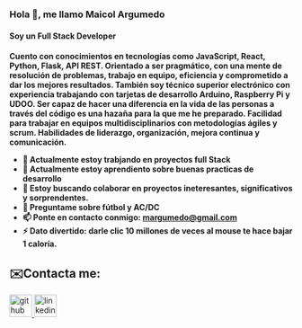 ### Hola 👋, me llamo Maicol Argumedo

<h4>Soy un Full Stack Developer<h4/>

Cuento con conocimientos en tecnologías como JavaScript, React, Python, Flask, API REST. Orientado a ser pragmático, con una mente de resolución de problemas, trabajo en equipo, eficiencia y comprometido a dar los mejores resultados. También soy técnico superior electrónico con experiencia trabajando con tarjetas de desarrollo Arduino, Raspberry Pi y UDOO. Ser capaz de hacer una diferencia en la vida de las personas a través del código es una hazaña para la que me he preparado. Facilidad para trabajar en equipos multidisciplinarios con metodologías ágiles y scrum. Habilidades de liderazgo, organización, mejora continua y comunicación.
  
- 🔭 Actualmente estoy trabjando en proyectos full Stack
- 🌱 Actualmente estoy aprendiento sobre buenas practicas de desarrollo
- 👯 Estoy buscando colaborar en proyectos ineteresantes, significativos y sorprendentes. 
- 💬 Preguntame sobre fútbol y AC/DC
- 📫 Ponte en contacto conmigo: margumedo@gmail.com
- ⚡ Dato divertido: darle clic 10 millones de veces al mouse te hace bajar 1 caloría.
  

 <h2>✉️Contacta me:</h2>
<p dir="auto">
  <a href="https://github.com/Margumedo">
    <img src="https://i.ibb.co/3sVvsbq/image.png" alt="github" height="40" style="max-width: 100%;">
  </a>  
  <a href="https://www.linkedin.com/in/maicol-argumedo-857407140/" rel="nofollow">
    <img src="https://i.ibb.co/vP9knkz/image-1.png" alt="linkedin" height="40" style="max-width: 100%;">
  </a>
</p>
  
  
<!--
**Margumedo/margumedo** is a ✨ _special_ ✨ repository because its `README.md` (this file) appears on your GitHub profile.
-->
